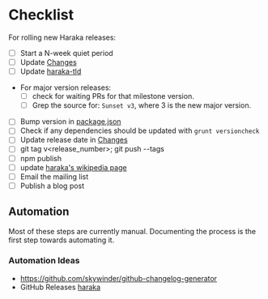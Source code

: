 # Checklist

For rolling new Haraka releases:

- [ ] Start a N-week quiet period
- [ ] Update [Changes](Changes)
- [ ] Update [haraka-tld](https://github.com/haraka/haraka-tld)
- For major version releases:
    * [ ] check for waiting PRs for that milestone version.
    * [ ] Grep the source for: `Sunset v3`, where 3 is the new major version.
- [ ] Bump version in [package.json](https://github.com/haraka/Haraka/blob/master/package.json)
- [ ] Check if any dependencies should be updated with `grunt versioncheck`
- [ ] Update release date in [Changes](https://github.com/haraka/Haraka/blob/master/Changes)
- [ ] git tag v<release_number>; git push --tags
- [ ] npm publish
- [ ] update [haraka's wikipedia page](https://en.wikipedia.org/wiki/Haraka_(software))
- [ ] Email the mailing list
- [ ] Publish a blog post

## Automation

Most of these steps are currently manual. Documenting the process is the first step towards automating it.

### Automation Ideas
* https://github.com/skywinder/github-changelog-generator
* GitHub Releases [haraka](https://github.com/haraka/Haraka/releases)